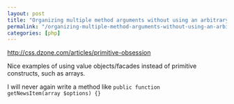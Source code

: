 ```yaml
---
layout: post
title: "Organizing multiple method arguments without using an arbitrary array"
permalink: "/organizing-multiple-method-arguments-without-using-an-arbitrary-array"
categories: [php]
---
```


<a href="http://css.dzone.com/articles/primitive-obsession">http://css.dzone.com/articles/primitive-obsession</a>

Nice examples of using value objects/facades instead of primitive constructs, such as arrays.

I will never again write a method like <code>public function getNewsItem(array $options) {}</code>
